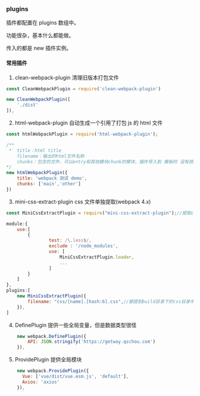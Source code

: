 ### plugins
插件都配置在 plugins 数组中。

功能很杂，基本什么都能做。

传入的都是 new 插件实例。

#### 常用插件

1. clean-webpack-plugin
清理旧版本打包文件
~~~js
const CleanWebpackPlugin = require('clean-webpack-plugin')

new CleanWebpackPlugin([
    './dist'
]),
~~~

2. html-webpack-plugin
自动生成一个引用了打包 js 的 html 文件
~~~js
const htmlWebpackPlugin = require('html-webpack-plugin');

/** 
 *  title：html title
    filename：输出的html文件名称
    chunks：包含的文件，可以entry和其他模块chunk的模块，插件导入到 模板时 没有排序
*/
new htmlWebpackPlugin({
    title: 'webpack 测试 demo',
    chunks: ['main','other']
})
~~~

3. mini-css-extract-plugin
css 文件单独提取(webpack 4.x)
~~~js
const MiniCssExtractPlugin = require("mini-css-extract-plugin");//提取css到单独文件的插件

module:{
    use:[
        {
                test: /\.less$/,
                exclude : '/node_modules',
                use: [
                    MiniCssExtractPlugin.loader,
                    ...
                ]
        }
    ]
},
plugins:[
    new MiniCssExtractPlugin({
        filename: "css/[name].[hash:6].css",//都提到build目录下的css目录中
    }),
]

~~~

4. DefinePlugin
提供一些全局变量，但是数据类型很怪
~~~JavaScript
    new webpack.DefinePlugin({
        API: JSON.stringify('https://getway.qschou.com')
    }),
~~~
5. ProvidePlugin
提供全局模块
~~~JavaScript
    new webpack.ProvidePlugin({
      Vue: ['vue/dist/vue.esm.js', 'default'],
      Axios: 'axios'
    }),
~~~